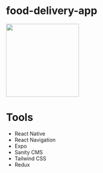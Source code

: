 # food-delivery-app
<img src="https://github.com/simon-bonnedahl/food-delivery-app/blob/main/demo.gif" width="200">


# Tools
- React Native
- React Navigation
- Expo
- Sanity CMS
- Tailwind CSS
- Redux
